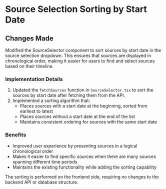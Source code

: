 # Source Selection Sorting by Start Date

## Changes Made

Modified the SourceSelector component to sort sources by start date in the source selection dropdown. This ensures that sources are displayed in chronological order, making it easier for users to find and select sources based on their timeline.

### Implementation Details

1. Updated the `fetchSources` function in `SourceSelector.tsx` to sort the sources by start date after fetching them from the API.
2. Implemented a sorting algorithm that:
   - Places sources with a start date at the beginning, sorted from earliest to latest
   - Places sources without a start date at the end of the list
   - Maintains consistent ordering for sources with the same start date

### Benefits

- Improved user experience by presenting sources in a logical chronological order
- Makes it easier to find specific sources when there are many sources spanning different time periods
- Maintains the existing functionality while adding the sorting capability

The sorting is performed on the frontend side, requiring no changes to the backend API or database structure.
